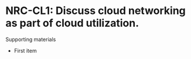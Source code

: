 # NRC-CL1:  	Discuss cloud networking as part of cloud utilization.	 

Supporting materials

* First item